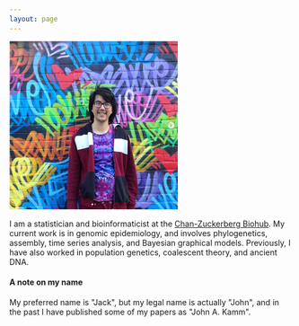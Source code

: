 ```yaml
---
layout: page
---
```


<img src="/assets/mural.png" width="300" />

I am a statistician and bioinformaticist at the [Chan-Zuckerberg Biohub](https://www.czbiohub.org/). My current work is in genomic epidemiology, and involves phylogenetics, assembly, time series analysis, and Bayesian graphical models.
Previously, I have also worked in population genetics, coalescent theory, and ancient DNA.

#### A note on my name

My preferred name is "Jack", but my legal name is actually "John", and
in the past I have published some of my papers as "John A. Kamm".
